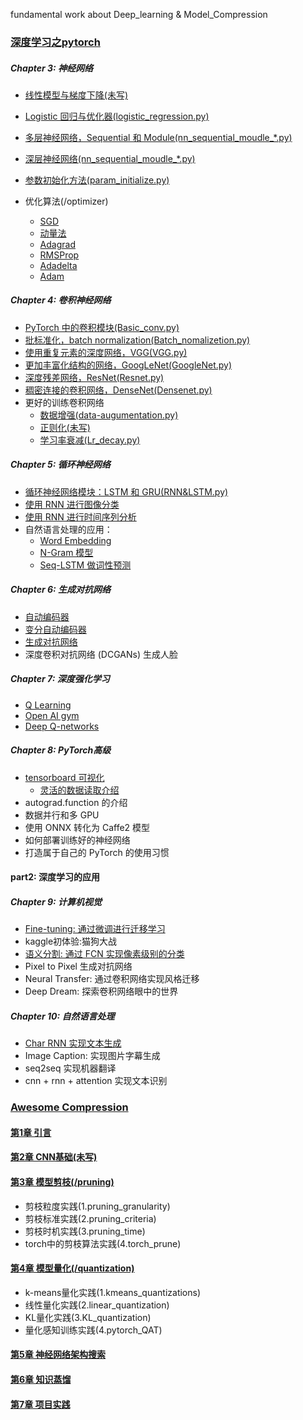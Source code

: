 fundamental work about  Deep_learning & Model_Compression
### [深度学习之pytorch](https://github.com/L1aoXingyu/code-of-learn-deep-learning-with-pytorch/tree/master)
##### Chapter 3: 神经网络

- [线性模型与梯度下降(未写)](https://github.com/SherlockLiao/code-of-learn-deep-learning-with-pytorch/blob/master/chapter3_NN/linear-regression-gradient-descend.ipynb)

- [Logistic 回归与优化器(logistic_regression.py)](https://github.com/SherlockLiao/code-of-learn-deep-learning-with-pytorch/blob/master/chapter3_NN/logistic-regression/logistic-regression.ipynb)

- [多层神经网络，Sequential 和 Module(nn_sequential_moudle_*.py)](https://github.com/SherlockLiao/code-of-learn-deep-learning-with-pytorch/blob/master/chapter3_NN/nn-sequential-module.ipynb)

- [深层神经网络(nn_sequential_moudle_*.py)](https://github.com/SherlockLiao/code-of-learn-deep-learning-with-pytorch/blob/master/chapter3_NN/deep-nn.ipynb)

- [参数初始化方法(param_initialize.py)](https://github.com/SherlockLiao/code-of-learn-deep-learning-with-pytorch/blob/master/chapter3_NN/param_initialize.ipynb)

- 优化算法(/optimizer)
  
  - [SGD](https://github.com/SherlockLiao/code-of-learn-deep-learning-with-pytorch/blob/master/chapter3_NN/optimizer/sgd.ipynb)
  - [动量法](https://github.com/SherlockLiao/code-of-learn-deep-learning-with-pytorch/blob/master/chapter3_NN/optimizer/momentum.ipynb)
  - [Adagrad](https://github.com/SherlockLiao/code-of-learn-deep-learning-with-pytorch/blob/master/chapter3_NN/optimizer/adagrad.ipynb)
  - [RMSProp](https://github.com/SherlockLiao/code-of-learn-deep-learning-with-pytorch/blob/master/chapter3_NN/optimizer/rmsprop.ipynb)
  - [Adadelta](https://github.com/SherlockLiao/code-of-learn-deep-learning-with-pytorch/blob/master/chapter3_NN/optimizer/adadelta.ipynb)
  - [Adam](https://github.com/SherlockLiao/code-of-learn-deep-learning-with-pytorch/blob/master/chapter3_NN/optimizer/adam.ipynb)

##### Chapter 4: 卷积神经网络

* [PyTorch 中的卷积模块(Basic_conv.py)](https://github.com/SherlockLiao/code-of-learn-deep-learning-with-pytorch/blob/master/chapter4_CNN/basic_conv.ipynb)
* [批标准化，batch normalization(Batch_nomalizetion.py)](https://github.com/SherlockLiao/code-of-learn-deep-learning-with-pytorch/blob/master/chapter4_CNN/batch-normalization.ipynb)
* [使用重复元素的深度网络，VGG(VGG.py)](https://github.com/SherlockLiao/code-of-learn-deep-learning-with-pytorch/blob/master/chapter4_CNN/vgg.ipynb)
* [更加丰富化结构的网络，GoogLeNet(GoogleNet.py)](https://github.com/SherlockLiao/code-of-learn-deep-learning-with-pytorch/blob/master/chapter4_CNN/googlenet.ipynb)
* [深度残差网络，ResNet(Resnet.py)](https://github.com/SherlockLiao/code-of-learn-deep-learning-with-pytorch/blob/master/chapter4_CNN/resnet.ipynb)
* [稠密连接的卷积网络，DenseNet(Densenet.py)](https://github.com/SherlockLiao/code-of-learn-deep-learning-with-pytorch/blob/master/chapter4_CNN/densenet.ipynb)
* 更好的训练卷积网络
  * [数据增强(data-augumentation.py)](https://github.com/SherlockLiao/code-of-learn-deep-learning-with-pytorch/blob/master/chapter4_CNN/data-augumentation.ipynb)
  * [正则化(未写)](https://github.com/SherlockLiao/code-of-learn-deep-learning-with-pytorch/blob/master/chapter4_CNN/regularization.ipynb)
  * [学习率衰减(Lr_decay.py)](https://github.com/SherlockLiao/code-of-learn-deep-learning-with-pytorch/blob/master/chapter4_CNN/lr-decay.ipynb)

##### Chapter 5: 循环神经网络

* [循环神经网络模块：LSTM 和 GRU(RNN&LSTM.py)](https://github.com/SherlockLiao/code-of-learn-deep-learning-with-pytorch/blob/master/chapter5_RNN/pytorch-rnn.ipynb)
* [使用 RNN 进行图像分类](https://github.com/SherlockLiao/code-of-learn-deep-learning-with-pytorch/blob/master/chapter5_RNN/rnn-for-image.ipynb)
* [使用 RNN 进行时间序列分析](https://github.com/SherlockLiao/code-of-learn-deep-learning-with-pytorch/blob/master/chapter5_RNN/time-series/lstm-time-series.ipynb)
* 自然语言处理的应用：
  * [Word Embedding](https://github.com/SherlockLiao/code-of-learn-deep-learning-with-pytorch/blob/master/chapter5_RNN/nlp/word-embedding.ipynb)
  * [N-Gram 模型](https://github.com/SherlockLiao/code-of-learn-deep-learning-with-pytorch/blob/master/chapter5_RNN/nlp/n-gram.ipynb)
  * [Seq-LSTM 做词性预测](https://github.com/SherlockLiao/code-of-learn-deep-learning-with-pytorch/blob/master/chapter5_RNN/nlp/seq-lstm.ipynb)

##### Chapter 6: 生成对抗网络

* [自动编码器](https://github.com/SherlockLiao/code-of-learn-deep-learning-with-pytorch/blob/master/chapter6_GAN/autoencoder.ipynb)
* [变分自动编码器](https://github.com/SherlockLiao/code-of-learn-deep-learning-with-pytorch/blob/master/chapter6_GAN/vae.ipynb)
* [生成对抗网络](https://github.com/SherlockLiao/code-of-learn-deep-learning-with-pytorch/blob/master/chapter6_GAN/gan.ipynb)
* 深度卷积对抗网络 (DCGANs) 生成人脸

##### Chapter 7: 深度强化学习

* [Q Learning](https://github.com/SherlockLiao/code-of-learn-deep-learning-with-pytorch/blob/master/chapter7_RL/q-learning-intro.ipynb)
* [Open AI gym](https://github.com/SherlockLiao/code-of-learn-deep-learning-with-pytorch/blob/master/chapter7_RL/open_ai_gym.ipynb)
* [Deep Q-networks](https://github.com/SherlockLiao/code-of-learn-deep-learning-with-pytorch/blob/master/chapter7_RL/dqn.ipynb)

##### Chapter 8: PyTorch高级

* [tensorboard 可视化](https://github.com/SherlockLiao/code-of-learn-deep-learning-with-pytorch/blob/master/chapter8_PyTorch-Advances/tensorboard.ipynb)
  * [灵活的数据读取介绍](https://github.com/SherlockLiao/code-of-learn-deep-learning-with-pytorch/blob/master/chapter8_PyTorch-Advances/data-io.ipynb)
* autograd.function 的介绍
* 数据并行和多 GPU
* 使用 ONNX 转化为 Caffe2 模型
* 如何部署训练好的神经网络
* 打造属于自己的 PyTorch 的使用习惯

#### part2: 深度学习的应用

##### Chapter 9: 计算机视觉

- [Fine-tuning: 通过微调进行迁移学习](https://github.com/SherlockLiao/code-of-learn-deep-learning-with-pytorch/blob/master/chapter9_Computer-Vision/fine_tune/)
- kaggle初体验:猫狗大战
- [语义分割: 通过 FCN 实现像素级别的分类](https://github.com/SherlockLiao/code-of-learn-deep-learning-with-pytorch/tree/master/chapter9_Computer-Vision/segmentation)
- Pixel to Pixel 生成对抗网络
- Neural Transfer: 通过卷积网络实现风格迁移
- Deep Dream: 探索卷积网络眼中的世界

##### Chapter 10: 自然语言处理

- [Char RNN 实现文本生成](https://github.com/SherlockLiao/code-of-learn-deep-learning-with-pytorch/blob/master/chapter10_Natural-Language-Process/char_rnn/) 
- Image Caption: 实现图片字幕生成
- seq2seq 实现机器翻译
- cnn + rnn + attention 实现文本识别

### [Awesome Compression](https://github.com/datawhalechina/awesome-compression)

#### [第1章 引言](https://datawhalechina.github.io/awesome-compression/#/ch01/ch01)
  
#### [第2章 CNN基础(未写)](https://datawhalechina.github.io/awesome-compression/#/ch02/ch02)

#### [第3章 模型剪枝(/pruning)](https://datawhalechina.github.io/awesome-compression/#/ch03/ch03)
- 剪枝粒度实践(1.pruning_granularity)
- 剪枝标准实践(2.pruning_criteria)
- 剪枝时机实践(3.pruning_time)
- torch中的剪枝算法实践(4.torch_prune)

#### [第4章 模型量化(/quantization)](https://datawhalechina.github.io/awesome-compression/#/ch04/ch04)
- k-means量化实践(1.kmeans_quantizations)
- 线性量化实践(2.linear_quantization)
- KL量化实践(3.KL_quantization)
- 量化感知训练实践(4.pytorch_QAT)

  
#### [第5章 神经网络架构搜索](https://datawhalechina.github.io/awesome-compression/#/ch05/ch05)
  
#### [第6章 知识蒸馏](https://datawhalechina.github.io/awesome-compression/#/ch06/ch06)
  
#### [第7章 项目实践](https://datawhalechina.github.io/awesome-compression/#/ch07/ch07)
